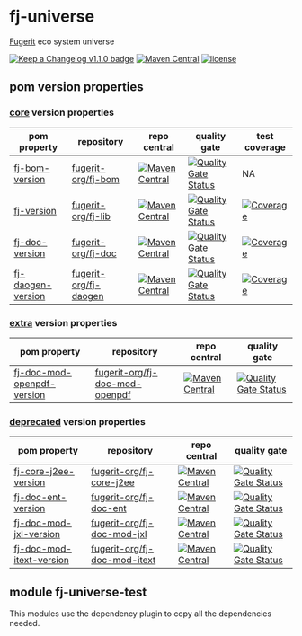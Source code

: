 # fj-universe

[Fugerit](https://github.com/fugerit-org) eco system universe

[![Keep a Changelog v1.1.0 badge](https://img.shields.io/badge/changelog-Keep%20a%20Changelog%20v1.1.0-%23E05735)](https://github.com/fugerit-org/fj-universe/blob/main/CHANGELOG.md) 
[![Maven Central](https://img.shields.io/maven-central/v/org.fugerit.java.universe/fj-universe.svg)](https://mvnrepository.com/artifact/org.fugerit.java.universe/fj-universe)
[![license](https://img.shields.io/badge/License-Apache%20License%202.0-teal.svg)](https://opensource.org/licenses/Apache-2.0)

## pom version properties

### [core](src/docs/versions-core.md) version properties

| pom property | repository | repo central | quality gate | test coverage |
|--------------|------------|--------------|--------------|---------------|
| [fj-bom-version](src/docs/versions-core.md#fj-bom-version) | [fugerit-org/fj-bom](https://github.com/fugerit-org/fj-bom) | [![Maven Central](https://img.shields.io/maven-central/v/org.fugerit.java/fj-bom.svg)](https://mvnrepository.com/artifact/org.fugerit.java/fj-bom) | [![Quality Gate Status](https://sonarcloud.io/api/project_badges/measure?project=fugerit-org_fj-bom&metric=alert_status)](https://sonarcloud.io/summary/new_code?id=fugerit-org_fj-bom) | NA
| [fj-version](src/docs/versions-core.md#fj-version) | [fugerit-org/fj-lib](https://github.com/fugerit-org/fj-lib) | [![Maven Central](https://img.shields.io/maven-central/v/org.fugerit.java/fj-lib.svg)](https://mvnrepository.com/artifact/org.fugerit.java/fj-lib) | [![Quality Gate Status](https://sonarcloud.io/api/project_badges/measure?project=fugerit-org_fj-lib&metric=alert_status)](https://sonarcloud.io/summary/new_code?id=fugerit-org_fj-lib) |[![Coverage](https://sonarcloud.io/api/project_badges/measure?project=fugerit-org_fj-lib&metric=coverage)](https://sonarcloud.io/summary/new_code?id=fugerit-org_fj-lib)
| [fj-doc-version](src/docs/versions-core.md#fj-doc-version) | [fugerit-org/fj-doc](https://github.com/fugerit-org/fj-doc) | [![Maven Central](https://img.shields.io/maven-central/v/org.fugerit.java/fj-doc.svg)](https://mvnrepository.com/artifact/org.fugerit.java/fj-doc) | [![Quality Gate Status](https://sonarcloud.io/api/project_badges/measure?project=fugerit-org_fj-doc&metric=alert_status)](https://sonarcloud.io/summary/new_code?id=fugerit-org_fj-doc) |[![Coverage](https://sonarcloud.io/api/project_badges/measure?project=fugerit-org_fj-doc&metric=coverage)](https://sonarcloud.io/summary/new_code?id=fugerit-org_fj-doc)
| [fj-daogen-version](src/docs/versions-core.md#fj-daogen-version) | [fugerit-org/fj-daogen](https://github.com/fugerit-org/fj-daogen) | [![Maven Central](https://img.shields.io/maven-central/v/org.fugerit.java/fj-daogen.svg)](https://mvnrepository.com/artifact/org.fugerit.java/fj-daogen) | [![Quality Gate Status](https://sonarcloud.io/api/project_badges/measure?project=fugerit-org_fj-daogen&metric=alert_status)](https://sonarcloud.io/summary/new_code?id=fugerit-org_fj-daogen) |[![Coverage](https://sonarcloud.io/api/project_badges/measure?project=fugerit-org_fj-daogen&metric=coverage)](https://sonarcloud.io/summary/new_code?id=fugerit-org_fj-daogen)


### [extra](src/docs/versions-extra.md) version properties

| pom property | repository | repo central | quality gate |
|--------------|------------|--------------|--------------|
| [fj-doc-mod-openpdf-version](src/docs/versions-extra.md#fj-doc-mod-openpdf-version) | [fugerit-org/fj-doc-mod-openpdf](https://github.com/fugerit-org/fj-doc-mod-openpdf) | [![Maven Central](https://img.shields.io/maven-central/v/org.fugerit.java/fj-doc-mod-openpdf.svg)](https://mvnrepository.com/artifact/org.fugerit.java/fj-doc-mod-openpdf) | [![Quality Gate Status](https://sonarcloud.io/api/project_badges/measure?project=fugerit-org_fj-doc-mod-openpdf&metric=alert_status)](https://sonarcloud.io/summary/new_code?id=fugerit-org_fj-doc-mod-openpdf)

### [deprecated](src/docs/versions-deprecated.md) version properties

| pom property | repository | repo central | quality gate |
|--------------|------------|--------------|--------------|
| [fj-core-j2ee-version](src/docs/versions-deprecated.md#fj-core-j2ee-version) | [fugerit-org/fj-core-j2ee](https://github.com/fugerit-org/fj-core-j2ee) | [![Maven Central](https://img.shields.io/maven-central/v/org.fugerit.java/fj-core-j2ee.svg)](https://mvnrepository.com/artifact/org.fugerit.java/fj-core-j2ee) | [![Quality Gate Status](https://sonarcloud.io/api/project_badges/measure?project=fugerit-org_fj-core-j2ee&metric=alert_status)](https://sonarcloud.io/summary/new_code?id=fugerit-org_fj-core-j2ee)
| [fj-doc-ent-version](src/docs/versions-deprecated.md#fj-doc-ent-version) | [fugerit-org/fj-doc-ent](https://github.com/fugerit-org/fj-doc-ent) | [![Maven Central](https://img.shields.io/maven-central/v/org.fugerit.java/fj-doc-ent.svg)](https://mvnrepository.com/artifact/org.fugerit.java/fj-doc-ent) | [![Quality Gate Status](https://sonarcloud.io/api/project_badges/measure?project=fugerit-org_fj-doc-ent&metric=alert_status)](https://sonarcloud.io/summary/new_code?id=fugerit-org_fj-doc-ent)
| [fj-doc-mod-jxl-version](src/docs/versions-deprecated.md#fj-doc-mod-jxl-version) | [fugerit-org/fj-doc-mod-jxl](https://github.com/fugerit-org/fj-doc-mod-jxl) | [![Maven Central](https://img.shields.io/maven-central/v/org.fugerit.java/fj-doc-mod-jxl.svg)](https://mvnrepository.com/artifact/org.fugerit.java/fj-doc-mod-jxl) | [![Quality Gate Status](https://sonarcloud.io/api/project_badges/measure?project=fugerit-org_fj-doc-mod-jxl&metric=alert_status)](https://sonarcloud.io/summary/new_code?id=fugerit-org_fj-doc-mod-jxl)
| [fj-doc-mod-itext-version](src/docs/versions-deprecated.md#fj-doc-mod-itext-version) | [fugerit-org/fj-doc-mod-itext](https://github.com/fugerit-org/fj-doc-mod-itext) | [![Maven Central](https://img.shields.io/maven-central/v/org.fugerit.java/fj-doc-mod-itext.svg)](https://mvnrepository.com/artifact/org.fugerit.java/fj-doc-mod-itext) | [![Quality Gate Status](https://sonarcloud.io/api/project_badges/measure?project=fugerit-org_fj-doc-mod-itext&metric=alert_status)](https://sonarcloud.io/summary/new_code?id=fugerit-org_fj-doc-mod-itext)

## module fj-universe-test

This modules use the dependency plugin to copy all the dependencies needed.
